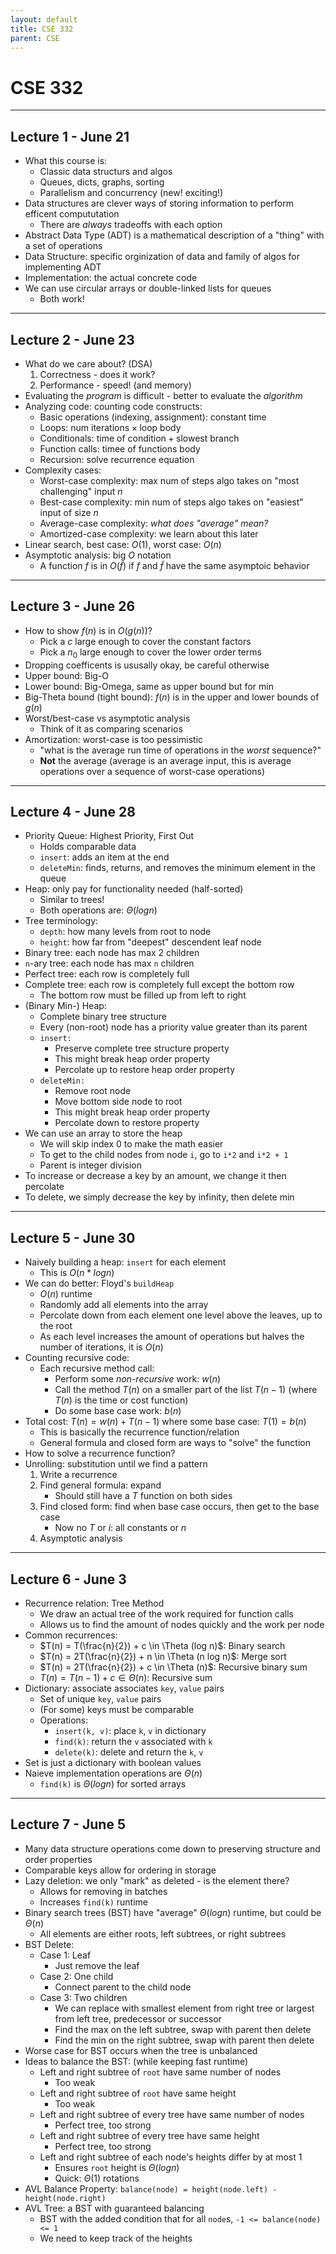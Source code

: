 ```yaml
---
layout: default
title: CSE 332
parent: CSE
---
```


# CSE 332

---

## Lecture 1 - June 21

- What this course is:
    - Classic data structurs and algos
    - Queues, dicts, graphs, sorting
    - Parallelism and concurrency (new! exciting!)
- Data structures are clever ways of storing information to perform efficent compututation
    - There are *always* tradeoffs with each option
- Abstract Data Type (ADT) is a mathematical description of a "thing" with a set of operations
- Data Structure: specific orginization of data and family of algos for implementing ADT
- Implementation: the actual concrete code
- We can use circular arrays or double-linked lists for queues
    - Both work!

---

## Lecture 2 - June 23

- What do we care about? (DSA)
    1. Correctness - does it work?
    2. Performance - speed! (and memory)
- Evaluating the *program* is difficult - better to evaluate the *algorithm*
- Analyzing code: counting code constructs:
    - Basic operations (indexing, assignment): $\text{constant time}$
    - Loops: $\text{num iterations} \times \text{loop body}$
    - Conditionals: $\text{time of condition} + \text{slowest branch}$
    - Function calls: $\text{timee of functions body}$
    - Recursion: $\text{solve recurrence equation}$
- Complexity cases:
    - Worst-case complexity: max num of steps algo takes on "most challenging" input $n$
    - Best-case complexity: min num of steps algo takes on "easiest" input of size $n$
    - Average-case complexity: *what does "average" mean?*
    - Amortized-case complexity: we learn about this later
- Linear search, best case: $O(1)$, worst case: $O(n)$
- Asymptotic analysis: big $O$ notation
    - A function $f$ is in $O(\tilde{f})$ if $f$ and $\tilde{f}$ have the same asymptoic behavior

---

## Lecture 3 - June 26

- How to show $f(n)$ is in $O(g(n))$?
    - Pick a $c$ large enough to cover the constant factors
    - Pick a $n_0$ large enough to cover the lower order terms
- Dropping coefficents is ususally okay, be careful otherwise
- Upper bound: Big-O
- Lower bound: Big-Omega, same as upper bound but for min
- Big-Theta bound (tight bound): $f(n)$ is in the upper and lower bounds of $g(n)$
- Worst/best-case vs asymptotic analysis
    - Think of it as comparing scenarios
- Amortization: worst-case is too pessimistic
    - "what is the average run time of operations in the *worst* sequence?"
    - **Not** the average (average is an average input, this is average operations over a sequence of worst-case operations)

---

## Lecture 4 - June 28

- Priority Queue: Highest Priority, First Out
    - Holds comparable data
    - `insert`: adds an item at the end
    - `deleteMin`: finds, returns, and removes the minimum element in the queue
- Heap: only pay for functionality needed (half-sorted)
    - Similar to trees!
    - Both operations are: $\Theta(log n)$
- Tree terminology:
    - `depth`: how many levels from root to node
    - `height`: how far from "deepest" descendent leaf node
- Binary tree: each node has max 2 children
- `n`-ary tree: each node has max `n` children
- Perfect tree: each row is completely full
- Complete tree: each row is completely full except the bottom row
    - The bottom row must be filled up from left to right
- (Binary Min-) Heap:
    - Complete binary tree structure
    - Every (non-root) node has a priority value greater than its parent
    - `insert:`
        - Preserve complete tree structure property
        - This might break heap order property
        - Percolate up to restore heap order property
    - `deleteMin:`
        - Remove root node
        - Move bottom side node to root
        - This might break heap order property
        - Percolate down to restore property
- We can use an array to store the heap
    - We will skip index 0 to make the math easier
    - To get to the child nodes from node `i`, go to `i*2` and `i*2 + 1`
    - Parent is integer division
- To increase or decrease a key by an amount, we change it then percolate
- To delete, we simply decrease the key by infinity, then delete min

---

## Lecture 5 - June 30

- Naively building a heap: `insert` for each element
    - This is $O(n * log n)$
- We can do better: Floyd's `buildHeap`
    - $O(n)$ runtime
    - Randomly add all elements into the array
    - Percolate down from each element one level above the leaves, up to the root
    - As each level increases the amount of operations but halves the number of iterations, it is $O(n)$
- Counting recursive code:
    - Each recursive method call:
        - Perform some *non-recursive* work: $w(n)$
        - Call the method $T(n)$ on a smaller part of the list $T(n-1)$ (where $T(n)$ is the time or cost function)
        - Do some base case work: $b(n)$
- Total cost: $T(n) = w(n) + T(n - 1)$ where some base case: $T(1) = b(n)$
    - This is basically the recurrence function/relation
    - General formula and closed form are ways to "solve" the function
- How to solve a recurrence function?
- Unrolling: substitution until we find a pattern
    1. Write a recurrence
    2. Find general formula: expand
        - Should still have a $T$ function on both sides
    3. Find closed form: find when base case occurs, then get to the base case
        - Now no $T$ or $i$: all constants or $n$
    4. Asymptotic analysis

---

## Lecture 6 - June 3

- Recurrence relation: Tree Method
    - We draw an actual tree of the work required for function calls
    - Allows us to find the amount of nodes quickly and the work per node
- Common recurrences:
    - $T(n) = T(\frac{n}{2}) + c \in \Theta (log n)$: Binary search
    - $T(n) = 2T(\frac{n}{2}) + n \in \Theta (n log n)$: Merge sort
    - $T(n) = 2T(\frac{n}{2}) + c \in \Theta (n)$: Recursive binary sum
    - $T(n) = T(n - 1) + c \in \Theta (n)$: Recursive sum
- Dictionary: associate associates `key`, `value` pairs
    - Set of unique `key`, `value` pairs
    - (For some) keys must be comparable
    - Operations:
        - `insert(k, v)`: place `k`, `v` in dictionary
        - `find(k)`: return the `v` associated with `k`
        - `delete(k)`: delete and return the `k`, `v`
- Set is just a dictionary with boolean values
- Naieve implementation operations are $\Theta (n)$
    - `find(k)` is $\Theta (log n)$ for sorted arrays

---

## Lecture 7 - June 5

- Many data structure operations come down to preserving structure and order properties
- Comparable keys allow for ordering in storage
- Lazy deletion: we only "mark" as deleted - is the element there?
    - Allows for removing in batches
    - Increases `find(k)` runtime
- Binary search trees (BST) have "average" $\Theta (log n)$ runtime, but could be $\Theta (n)$
    - All elements are either roots, left subtrees, or right subtrees
- BST Delete:
    - Case 1: Leaf
        - Just remove the leaf
    - Case 2: One child
        - Connect parent to the child node
    - Case 3: Two children
        - We can replace with smallest element from right tree or largest from left tree, predecessor or successor
        - Find the max on the left subtree, swap with parent then delete
        - Find the min on the right subtree, swap with parent then delete
- Worse case for BST occurs when the tree is unbalanced
- Ideas to balance the BST: (while keeping fast runtime)
    - Left and right subtree of `root` have same number of nodes
        - Too weak
    - Left and right subtree of `root` have same height
        - Too weak
    - Left and right subtree of every tree have same number of nodes
        - Perfect tree, too strong
    - Left and right subtree of every tree have same height
        - Perfect tree, too strong
    - Left and right subtree of each node's heights differ by at most 1
        - Ensures `root` height is $\Theta (log n)$
        - Quick: $\Theta (1)$ rotations
- AVL Balance Property: `balance(node) = height(node.left) - height(node.right)`
- AVL Tree: a BST with guaranteed balancing
    - BST with the added condition that for all `node`s, `-1 <= balance(node) <= 1`
    - We need to keep track of the heights
